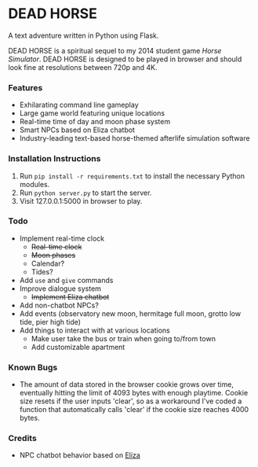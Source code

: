 # DEAD HORSE
A text adventure written in Python using Flask.

DEAD HORSE is a spiritual sequel to my 2014 student game *Horse Simulator*. DEAD HORSE is designed to be played in browser and should look fine at resolutions between 720p and 4K. 

### Features
* Exhilarating command line gameplay
* Large game world featuring unique locations
* Real-time time of day and moon phase system
* Smart NPCs based on Eliza chatbot
* Industry-leading text-based horse-themed afterlife simulation software

### Installation Instructions
1. Run `pip install -r requirements.txt` to install the necessary Python modules.
2. Run `python server.py` to start the server.
3. Visit 127.0.0.1:5000 in browser to play.

### Todo
* Implement real-time clock
    * ~~Real-time clock~~
    * ~~Moon phases~~
    * Calendar?
    * Tides?
* Add `use` and `give` commands
* Improve dialogue system
    * ~~Implement Eliza chatbot~~
* Add non-chatbot NPCs?
* Add events (observatory new moon, hermitage full moon, grotto low tide, pier high tide)
* Add things to interact with at various locations
    * Make user take the bus or train when going to/from town
    * Add customizable apartment

### Known Bugs
* The amount of data stored in the browser cookie grows over time, eventually hitting the limit of 4093 bytes with enough playtime. Cookie size resets if the user inputs 'clear', so as a workaround I've coded a function that automatically calls 'clear' if the cookie size reaches 4000 bytes.

### Credits
* NPC chatbot behavior based on [Eliza](https://github.com/wadetb/eliza/tree/master)
